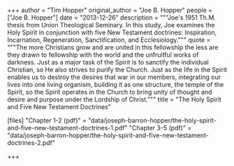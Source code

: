 +++
author = "Tim Hopper"
original_author = "Joe B. Hopper"
people = ["Joe B. Hopper"]
date = "2013-12-26"
description = """Joe's 1951 Th.M. thesis from Union Theological Seminary. In this study, Joe examines the Holy Spirit in conjunction with five New Testament doctrines: Inspiration, Incarnation, Regeneration, Sanctification, and Ecclesiology."""
quote = """The more Christians grow and are united in this fellowship the less are they drawn to fellowship with the world and the unfruitful works of darkness. Just as a major task of the Spirit is to sanctify the individual Christian, so He also strives to purify the Church. Just as the life in the Spirit enables us to destroy the desires that war in our members, integrating our lives into one living organism, building it as one structure, the temple of the Spirit, so the Spirit operates in the Church to bring unity of thought and desire and purpose under the Lordship of Christ."""
title = "The Holy Spirit and Five New Testament Doctrines"

[files]
"Chapter 1-2 (pdf)" = "data/joseph-barron-hopper/the-holy-spirit-and-five-new-testament-doctrines-1.pdf"
"Chapter 3-5 (pdf)" = "data/joseph-barron-hopper/the-holy-spirit-and-five-new-testament-doctrines-2.pdf"

+++